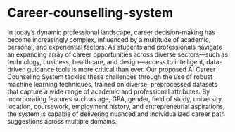 # Career-counselling-system
In today’s dynamic professional landscape, career decision-making has become increasingly complex, influenced by a multitude of academic, personal, and experiential factors. As students and professionals navigate an expanding array of career opportunities across diverse sectors—such as technology, business, healthcare, and design—access to intelligent, data-driven guidance tools is more critical than ever.
Our proposed AI Career Counseling System tackles these challenges through the use of robust machine learning techniques, trained on diverse, preprocessed datasets that capture a wide range of academic and professional attributes. By incorporating features such as age, GPA, gender, field of study, university location, coursework, employment history, and entrepreneurial aspirations, the system is capable of delivering nuanced and individualized career path suggestions across multiple domains.
